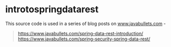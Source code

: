 # introtospringdatarest

This source code is used in a series of blog posts on www.javabullets.com - 

> https://www.javabullets.com/spring-data-rest-introduction/
> https://www.javabullets.com/spring-security-spring-data-rest/